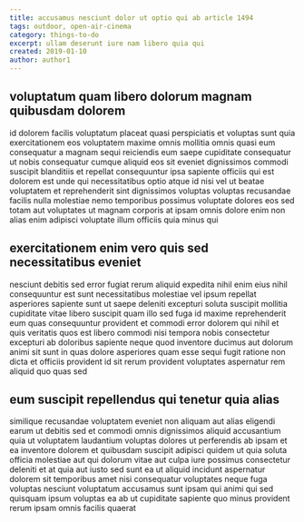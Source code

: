 ```yaml
---
title: accusamus nesciunt dolor ut optio qui ab article 1494
tags: outdoor, open-air-cinema
category: things-to-do
excerpt: ullam deserunt iure nam libero quia qui
created: 2019-01-10
author: author1
---
```


## voluptatum quam libero dolorum magnam quibusdam dolorem

id dolorem facilis voluptatum placeat quasi perspiciatis et voluptas sunt quia exercitationem eos voluptatem maxime omnis mollitia omnis quasi eum consequatur a magnam sequi reiciendis eum saepe cupiditate consequatur ut nobis consequatur cumque aliquid eos sit eveniet dignissimos commodi suscipit blanditiis et repellat consequuntur ipsa sapiente officiis qui est dolorem est unde qui necessitatibus optio atque id nisi vel ut beatae voluptatem et reprehenderit sint dignissimos voluptas voluptas recusandae facilis nulla molestiae nemo temporibus possimus voluptate dolores eos sed totam aut voluptates ut magnam corporis at ipsam omnis dolore enim non alias enim adipisci voluptate illum officiis quia minus qui

## exercitationem enim vero quis sed necessitatibus eveniet

nesciunt debitis sed error fugiat rerum aliquid expedita nihil enim eius nihil consequuntur est sunt necessitatibus molestiae vel ipsum repellat asperiores sapiente sunt ut saepe deleniti excepturi soluta suscipit mollitia cupiditate vitae libero suscipit quam illo sed fuga id maxime reprehenderit eum quas consequuntur provident et commodi error dolorem qui nihil et quis veritatis quos est libero commodi nisi tempora nobis consectetur excepturi ab doloribus sapiente neque quod inventore ducimus aut dolorum animi sit sunt in quas dolore asperiores quam esse sequi fugit ratione non dicta et officiis provident id sit rerum provident voluptates aspernatur rem aliquid quo quas sed

## eum suscipit repellendus qui tenetur quia alias

similique recusandae voluptatem eveniet non aliquam aut alias eligendi earum ut debitis sed et commodi omnis dignissimos aliquid accusantium quia ut voluptatem laudantium voluptas dolores ut perferendis ab ipsam et ea inventore dolorem et quibusdam suscipit adipisci quidem ut quia soluta officia molestiae aut qui dolorum vitae aut culpa iure possimus consectetur deleniti et at quia aut iusto sed sunt ea ut aliquid incidunt aspernatur dolorem sit temporibus amet nisi consequatur voluptates neque fuga voluptas nesciunt voluptatum accusamus sunt ipsam qui animi qui sed quisquam ipsum voluptas ea ab ut cupiditate sapiente quo minus provident rerum ipsam omnis facilis quaerat
